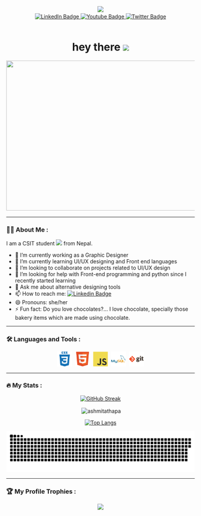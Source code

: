 <!-- 
**magarashmita/magarashmita** is a ✨ _special_ ✨ repository because its `README.md` (this file) appears on your GitHub profile.
 -->

 <div id="header" align="center">
  <img src="https://media0.giphy.com/media/5rT8xqVLpB6S6Ej89o/giphy.gif" width="100"/>
</div>

<div id="badges" align="center">
  <a href="https://www.linkedin.com/in/ashmita-thapa-524476155/">
    <img src="https://img.shields.io/badge/LinkedIn-blue?style=for-the-badge&logo=linkedin&logoColor=white" alt="LinkedIn Badge"/>
  </a>
  <a href="https://www.instagram.com/asmitathapamagar/">
    <img src="https://img.shields.io/badge/Instagram-red?style=for-the-badge&logo=instagram&logoColor=white" alt="Youtube Badge"/>
  </a>
  <a href="https://www.facebook.com/asmita.thapa.96995/">
    <img src="https://img.shields.io/badge/Facebook-blue?style=for-the-badge&logo=facebook&logoColor=white" alt="Twitter Badge"/>
  </a>
</div>

<div id="views" align="center">
  <img src="https://komarev.com/ghpvc/?username=magarashmita&style=flat-square&color=blue" alt=""/>
</div>

<h1 align="center">
  hey there
  <img src="https://media.giphy.com/media/hvRJCLFzcasrR4ia7z/giphy.gif" width="30px"/>
</h1>

<div align="center">
  <img src="https://media2.giphy.com/media/hpXdHPfFI5wTABdDx9/giphy.gif?cid=ecf05e47wrsedm6d1ot87p0byt27w7lii8ohrbyc24by0xqk&rid=giphy.gif&ct=g" width="600" height="400"/>
</div>

---

### :woman_technologist: About Me :

I am a CSIT student <img src="https://media.giphy.com/media/WUlplcMpOCEmTGBtBW/giphy.gif" width="30"> from Nepal.

- 🔭 I’m currently working as a Graphic Designer
- 🌱 I’m currently learning UI/UX designing and Front end languages
- 👯 I’m looking to collaborate on projects related to UI/UX design
- 🤔 I’m looking for help with Front-end programming and python since I recently started learning
- 💬 Ask me about alternative designing tools
- 📫 How to reach me: [![Linkedin Badge](https://img.shields.io/badge/-ashmitathapa-blue?style=flat&logo=Linkedin&logoColor=white)](https://www.linkedin.com/in/ashmita-thapa-524476155/)
- 😄 Pronouns: she/her
- ⚡ Fun fact: Do you love chocolates?... I love chocolate, specially those bakery items which are made using chocolate.

---

### :hammer_and_wrench: Languages and Tools :
<div align="center">
  <img src="https://github.com/devicons/devicon/blob/master/icons/css3/css3-plain-wordmark.svg"  title="CSS3" alt="CSS" width="40" height="40"/>&nbsp;
  <img src="https://github.com/devicons/devicon/blob/master/icons/html5/html5-original.svg" title="HTML5" alt="HTML" width="40" height="40"/>&nbsp;
  <img src="https://github.com/devicons/devicon/blob/master/icons/javascript/javascript-original.svg" title="JavaScript" alt="JavaScript" width="40" height="40"/>&nbsp;
  <img src="https://github.com/devicons/devicon/blob/master/icons/mysql/mysql-original-wordmark.svg" title="MySQL"  alt="MySQL" width="40" height="40"/>&nbsp;
  <img src="https://github.com/devicons/devicon/blob/master/icons/git/git-original-wordmark.svg" title="Git" **alt="Git" width="40" height="40"/>
</div>


---

### :fire: My Stats :
<div align="center">

 [![GitHub Streak](http://github-readme-streak-stats.herokuapp.com?user=magarashmita&theme=omni)](https://git.io/streak-stats)

<p>&nbsp;<img align="center" src="https://github-readme-stats.vercel.app/api?username=magarashmita&show_icons=true&theme=omni&locale=en" alt="ashmitathapa" /></p>

[![Top Langs](https://github-readme-stats.vercel.app/api/top-langs/?username=magarashmita&layout=compact&theme=vision-friendly-dark)](https://github.com/anuraghazra/github-readme-stats)

<p><img src="https://github.com/sandipsky/sandipsky/blob/output/github-contribution-grid-snake.svg"></p>
</div>


---

### 🏆 My Profile Trophies :

<p align="center"><img src="https://github-profile-trophy.vercel.app/?username=magarashmita&theme=omni&no-bg=true" /></p>

